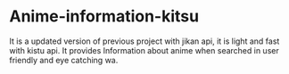 # Anime-information-kitsu
It is a updated version of previous project with jikan api, it is light and fast with kistu api. It provides Information about anime when searched in user friendly and eye catching wa.

